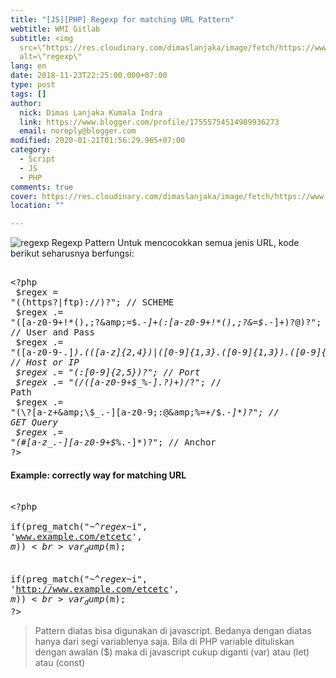 ```yaml
---
title: "[JS][PHP] Regexp for matching URL Pattern"
webtitle: WMI Gitlab
subtitle: <img
  src=\"https://res.cloudinary.com/dimaslanjaka/image/fetch/https://www.webubi.com/wp-content/uploads/2017/03/regex.png\"
  alt=\"regexp\"
lang: en
date: 2018-11-23T22:25:00.000+07:00
type: post
tags: []
author:
  nick: Dimas Lanjaka Kumala Indra
  link: https://www.blogger.com/profile/17555754514989936273
  email: noreply@blogger.com
modified: 2020-01-21T01:56:29.965+07:00
category:
  - Script
  - JS
  - PHP
comments: true
cover: https://res.cloudinary.com/dimaslanjaka/image/fetch/https://www.webubi.com/wp-content/uploads/2017/03/regex.png
location: ""

---
```


<img src="https://res.cloudinary.com/dimaslanjaka/image/fetch/https://www.webubi.com/wp-content/uploads/2017/03/regex.png" alt="regexp" class="img-responsive"> Regexp Pattern Untuk mencocokkan semua jenis URL, kode berikut seharusnya berfungsi: <pre><br>&lt;?php<br>    $regex = "((https?|ftp)://)?"; // SCHEME<br>    $regex .= "([a-z0-9+!*(),;?&amp;=$_.-]+(:[a-z0-9+!*(),;?&amp;=$_.-]+)?@)?"; // User and Pass<br>    $regex .= "([a-z0-9\-\.]*)\.(([a-z]{2,4})|([0-9]{1,3}\.([0-9]{1,3})\.([0-9]{1,3})))"; // Host or IP<br>    $regex .= "(:[0-9]{2,5})?"; // Port<br>    $regex .= "(/([a-z0-9+$_%-]\.?)+)*/?"; // Path<br>    $regex .= "(\?[a-z+&amp;\$_.-][a-z0-9;:@&amp;%=+/$_.-]*)?"; // GET Query<br>    $regex .= "(#[a-z_.-][a-z0-9+$%_.-]*)?"; // Anchor<br>?&gt;<br></pre> <h4>Example: correctly way for matching URL</h4><pre><br>&lt;?php<br>   if(preg_match("~^$regex$~i", 'www.example.com/etcetc', $m))<br>      var_dump($m);<br><br>   if(preg_match("~^$regex$~i", 'http://www.example.com/etcetc', $m))<br>      var_dump($m);<br>?&gt;<br></pre><blockquote>Pattern diatas bisa digunakan di javascript. Bedanya dengan diatas hanya dari segi variablenya saja. Bila di PHP variable dituliskan dengan awalan ($) maka di javascript cukup diganti (var) atau (let) atau (const) </blockquote>